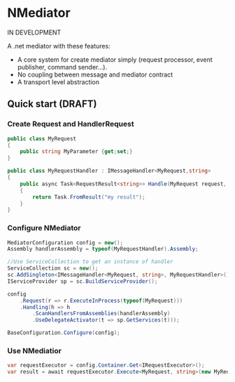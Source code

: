# NMediator

IN DEVELOPMENT

A .net mediator with these features: 
* A core system for create mediator simply (request processor, event publisher, command sender...).
* No coupling between message and mediator contract
* A transport level abstraction

## Quick start (DRAFT)

### Create Request and HandlerRequest
```csharp
public class MyRequest
{
	public string MyParameter {get;set;}
}

public class MyRequestHandler : IMessageHandler<MyRequest,string>
{
	public async Task<RequestResult<string>> Handle(MyRequest request, CancellationToken token)
	{
		return Task.FromResult("my result");
	}
}
```

### Configure NMediator
```csharp
MediatorConfiguration config = new();
Assembly handlerAssembly = typeof(MyRequestHandler).Assembly;

//Use ServiceCollection to get an instance of handler
ServiceCollection sc = new();
sc.AddSingleton<IMessageHandler<MyRequest, string>, MyRequestHandler>();
IServiceProvider sp = sc.BuildServiceProvider();

config
	.Request(r => r.ExecuteInProcess(typeof(MyRequest)))
	.Handling(h => h
		.ScanHandlersFromAssemblies(handlerAssembly)
		.UseDelegateActivator(t => sp.GetServices(t)));

BaseConfiguration.Configure(config);
```

### Use NMediatior
```c#
var requestExecutor = config.Container.Get<IRequestExecutor>();
var result = await requestExecutor.Execute<MyRequest, string>(new MyRequest {MyParameter="MyValue"});
```

